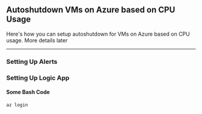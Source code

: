 ## Autoshutdown VMs on Azure based on CPU Usage

Here's how you can setup autoshutdown for VMs on Azure based on CPU usage. More details later

---

### Setting Up Alerts

### Setting Up Logic App

#### Some Bash Code

```bash
az login
```
